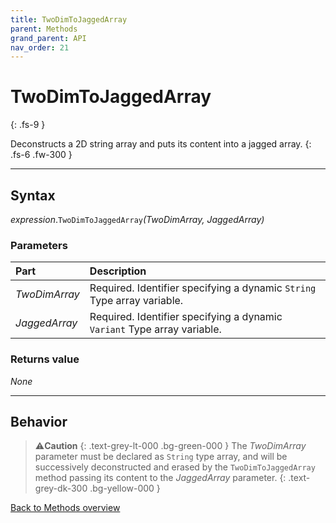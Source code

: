 ```yaml
---
title: TwoDimToJaggedArray
parent: Methods
grand_parent: API
nav_order: 21
---
```


# TwoDimToJaggedArray
{: .fs-9 }

Deconstructs a 2D string array and puts its content into a jagged array.
{: .fs-6 .fw-300 }

---

## Syntax

*expression*.`TwoDimToJaggedArray`*(TwoDimArray, JaggedArray)*

### Parameters

<table>
<thead>
<tr>
<th style="text-align: left;">Part</th>
<th style="text-align: left;">Description</th>
</tr>
</thead>
<tbody>
<tr>
<td style="text-align: left;"><em>TwoDimArray</em></td>
<td style="text-align: left;">Required. Identifier specifying a dynamic <code>String</code> Type array variable.</td>
</tr>
<tr>
<td style="text-align: left;"><em>JaggedArray</em></td>
<td style="text-align: left;">Required. Identifier specifying a dynamic <code>Variant</code> Type array variable.</td>
</tr>
</tbody>
</table>

### Returns value

_None_

---

## Behavior

>⚠️**Caution**
>{: .text-grey-lt-000 .bg-green-000 }
>The *TwoDimArray* parameter must be declared as `String` type array, and will be successively deconstructed and erased by the `TwoDimToJaggedArray` method passing its content to the *JaggedArray* parameter.
{: .text-grey-dk-300 .bg-yellow-000 }

[Back to Methods overview](https://ws-garcia.github.io/VBA-CSV-interface/api/methods/)